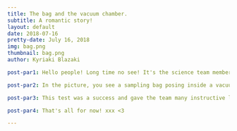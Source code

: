 ```yaml
---
title: The bag and the vacuum chamber.
subtitle: A romantic story!
layout: default
date: 2018-07-16
pretty-date: July 16, 2018
img: bag.png
thumbnail: bag.png
author: Kyriaki Blazaki

post-par1: Hello people! Long time no see! It's the science team member Kiki and today I am going to introduce you to our very first test. But first I have to admit that I am sad that I miss all the fun, building the experiment with my teammates! Back to the point now. 

post-par2: In the picture, you see a sampling bag posing inside a vacuum chamber.  Its actual goal was to test the pump's performance at low pressures but we also took the chance to see how our beautiful bags behave. Some bags were fully filled and some others were half empty while one bag was not so lucky. It was filled with air continuously until it was burst! RIP our lovely bag! Your contribution to our test was precious! The team honored the bag with several pictures of it,  in the SED document (Test 30, Appendix O)!  You will be remembered forever!  

post-par3: This test was a success and gave the team many instructive lessons !! The pump works perfectly under a low-pressure environment. The test made clear how important is the careful emptying of the bags, since even a little amount of air that is left inside, is enough to half-fill the bag before even start the sampling! What is more, the half-filled bags in a low-pressure environment, when the vacuum chamber was opened, were almost empty! So, it is crucial to sample the right amount of air in order to assure that we have enough sample left for analysis!  

post-par4: That's all for now! xxx <3

---
```

